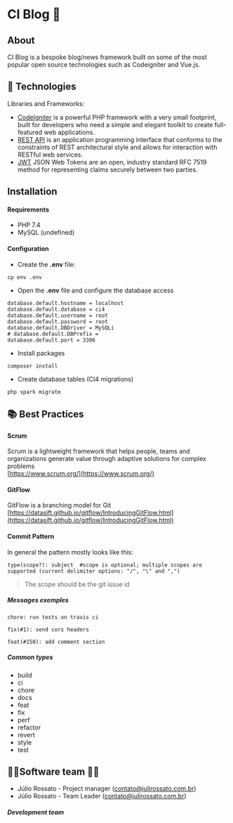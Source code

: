 # **CI Blog** :newspaper:

## About

CI Blog is a bespoke blog/news framework built on some of the most popular open source technologies such as Codeigniter and Vue.js.

## :floppy_disk:  Technologies

Libraries and Frameworks:

- [CodeIgniter](https://codeigniter.com/) is a powerful PHP framework with a very small footprint, built for developers who need a simple and elegant toolkit to create full-featured web applications.
- [REST API](https://www.redhat.com/en/topics/api/what-is-a-rest-api) is an application programming interface that conforms to the constraints of REST architectural style and allows for interaction with RESTful web services.
- [JWT](https://jwt.io/) JSON Web Tokens are an open, industry standard RFC 7519 method for representing claims securely between two parties.


## Installation

#### Requirements

- PHP 7.4
- MySQL (undefined)

#### Configuration

- Create the **.env** file:
```shell
cp env .env
```

- Open the **.env** file and configure the database access

```
database.default.hostname = localhost
database.default.database = ci4
database.default.username = root
database.default.password = root
database.default.DBDriver = MySQLi
# database.default.DBPrefix =
database.default.port = 3306
```

- Install packages
```shell
composer install
```

- Create database tables (CI4 migrations)

```shell
php spark migrate
```

## :books: Best Practices

#### Scrum

Scrum is a lightweight framework that helps people, teams and organizations generate value through adaptive solutions for complex problems\
[https://www.scrum.org/](https://www.scrum.org/)

#### GitFlow

GitFlow is a branching model for Git\
[https://datasift.github.io/gitflow/IntroducingGitFlow.html](https://datasift.github.io/gitflow/IntroducingGitFlow.html)

#### Commit Pattern

In general the pattern mostly looks like this:

`type(scope?): subject  #scope is optional; multiple scopes are supported (current delimiter options: "/", "\" and ",")`
> The scope should be the git issue id

##### Messages exemples

`chore: run tests on travis ci`

`fix(#1): send cors headers`

`feat(#150): add comment section`

##### Common types

- build
- ci
- chore
- docs
- feat
- fix
- perf
- refactor
- revert
- style
- test


## :man_technologist:Software team  :rocket::large_blue_circle:

- Júlio Rossato - Project manager ([contato@julirossato.com.br](mailto:contato@julirossato.com.br))
- Júlio Rossato - Team Leader ([contato@julirossato.com.br](mailto:contato@julirossato.com.br))

##### Development team

